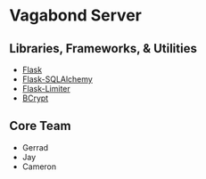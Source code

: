 # Vagabond Server

## Libraries, Frameworks, & Utilities

* [Flask](https://flask.palletsprojects.com/en/1.1.x/)
* [Flask-SQLAlchemy](https://flask-sqlalchemy.palletsprojects.com/en/2.x/)
* [Flask-Limiter](https://flask-limiter.readthedocs.io/en/stable/)
* [BCrypt](https://pypi.org/project/bcrypt/)

## Core Team

* Gerrad
* Jay
* Cameron
